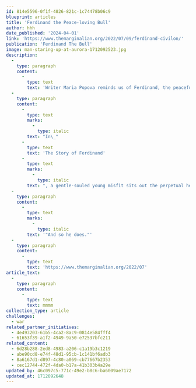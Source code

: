 ```yaml
---
id: 814e5596-0f1f-4826-821c-1c74478b06c9
blueprint: articles
title: 'Ferdinand the Peace-loving Bull'
author: hhh
date_published: '2024-04-01'
link: 'https://www.themarginalian.org/2022/07/09/ferdinand-civilon/'
publication: 'Ferdinand The Bull'
image: man-staring-up-at-aurora-1712092523.jpg
description:
  -
    type: paragraph
    content:
      -
        type: text
        text: 'Writer Maria Popova reminds us of Ferdinand, the peaceful bull, and of how his timeless story came to be told:'
  -
    type: paragraph
    content:
      -
        type: text
        marks:
          -
            type: italic
        text: "In\_"
      -
        type: text
        text: 'The Story of Ferdinand'
      -
        type: text
        marks:
          -
            type: italic
        text: ", a gentle-souled young misfit sits out the perpetual head-butting by which his peers hone their bull-skills, choosing instead to smell the flowers in solitude under his favorite cork tree. His mother, at first worried about his bullness, recognizes her son’s difference and trusts that he would find his way.\_"
  -
    type: paragraph
    content:
      -
        type: text
        marks:
          -
            type: italic
        text: '"And so he does."'
  -
    type: paragraph
    content:
      -
        type: text
        text: 'https://www.themarginalian.org/2022/07'
article_text:
  -
    type: paragraph
    content:
      -
        type: text
        text: mmmm
collection_type: article
challenges:
  - war
related_partner_initiatives:
  - 4e493203-61b5-4ca2-8ac9-0814e584fff4
  - 61653f39-a1f2-4949-9a50-e72537bfc211
related_content:
  - 6d28b288-2ed8-4983-a206-c1a19b3c1219
  - abe90cd8-e74f-48d1-95cb-1c141bf6adb3
  - 8a6167d1-d897-4c80-a069-cb77667b2353
  - cec12744-472f-4da0-b17a-41b303b4a29e
updated_by: 46c097c5-771c-49e2-b8c6-ba6009ae7172
updated_at: 1712092648
---
```

